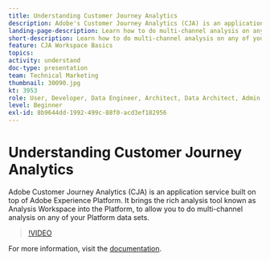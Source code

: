 ```yaml
---
title: Understanding Customer Journey Analytics
description: Adobe's Customer Journey Analytics (CJA) is an application service built on top of Adobe Experience Platform. It brings the rich analysis tool known as Analysis Workspace into the Platform, to allow you to do multi-channel analysis on any of your Platform data sets.
landing-page-description: Learn how to do multi-channel analysis on any of your Experience Platform data sets.
short-description: Learn how to do multi-channel analysis on any of your Experience Platform data sets.
feature: CJA Workspace Basics
topics: 
activity: understand
doc-type: presentation
team: Technical Marketing
thumbnail: 30090.jpg
kt: 3953
role: User, Developer, Data Engineer, Architect, Data Architect, Admin, Leader
level: Beginner
exl-id: 8b9644dd-1992-499c-88f0-acd3ef182956
---
```

# Understanding Customer Journey Analytics

Adobe Customer Journey Analytics (CJA) is an application service built on top of Adobe Experience Platform. It brings the rich analysis tool known as Analysis Workspace into the Platform, to allow you to do multi-channel analysis on any of your Platform data sets.

>[!VIDEO](https://video.tv.adobe.com/v/30090/?quality=12&learn=on)

For more information, visit the [documentation](https://experienceleague.adobe.com/docs/analytics-platform/using/cja-landing.html).
